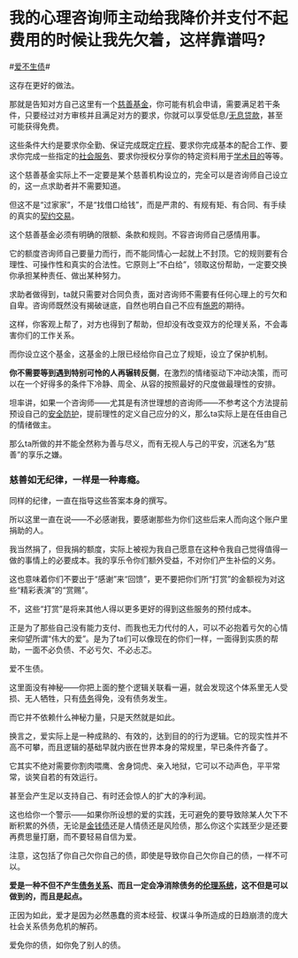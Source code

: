 # 我的心理咨询师主动给我降价并支付不起费用的时候让我先欠着，这样靠谱吗?

\#[爱不生债](https://www.zhihu.com/search?q=爱不生债&search_source=Entity&hybrid_search_source=Entity&hybrid_search_extra={"sourceType"%3A"answer"%2C"sourceId"%3A3081469746})#

这存在更好的做法。

那就是告知对方自己这里有一个[慈善基金](https://www.zhihu.com/search?q=慈善基金&search_source=Entity&hybrid_search_source=Entity&hybrid_search_extra={"sourceType"%3A"answer"%2C"sourceId"%3A3081469746})，你可能有机会申请，需要满足若干条件，只要经过对方审核并且满足对方的要求，你就可以享受低息/[无息贷款](https://www.zhihu.com/search?q=无息贷款&search_source=Entity&hybrid_search_source=Entity&hybrid_search_extra={"sourceType"%3A"answer"%2C"sourceId"%3A3081469746})，甚至可能获得免费。

这些条件大约是要求你全勤、保证完成既定[疗程](https://www.zhihu.com/search?q=疗程&search_source=Entity&hybrid_search_source=Entity&hybrid_search_extra={"sourceType"%3A"answer"%2C"sourceId"%3A3081469746})、要求你完成基本的配合工作、要求你完成一些指定的[社会服务](https://www.zhihu.com/search?q=社会服务&search_source=Entity&hybrid_search_source=Entity&hybrid_search_extra={"sourceType"%3A"answer"%2C"sourceId"%3A3081469746})、要求你授权分享你的特定资料用于[学术目的](https://www.zhihu.com/search?q=学术目的&search_source=Entity&hybrid_search_source=Entity&hybrid_search_extra={"sourceType"%3A"answer"%2C"sourceId"%3A3081469746})等等。

这个慈善基金实际上不一定要是某个慈善机构设立的，完全可以是咨询师自己设立的，这一点求助者并不需要知道。

但这不是“过家家”，不是“找借口给钱”，而是严肃的、有规有矩、有合同、有手续的真实的[契约交易](https://www.zhihu.com/search?q=契约交易&search_source=Entity&hybrid_search_source=Entity&hybrid_search_extra={"sourceType"%3A"answer"%2C"sourceId"%3A3081469746})。

这个慈善基金必须有明确的限额、条款和规则。不容咨询师自己感情用事。

它的额度咨询师自己要量力而行，而不能同情心一起就上不封顶。它的规则要有合理性、可操作性和真实的合法性。它原则上“不白给”，领取这份帮助，一定要交换你承担某种责任、做出某种努力。

求助者做得到，ta就只需要对合同负责，面对咨询师不需要有任何心理上的亏欠和自卑。咨询师既然没有揭破谜底，自然也明白自己不应有[施恩](https://www.zhihu.com/search?q=施恩&search_source=Entity&hybrid_search_source=Entity&hybrid_search_extra={"sourceType"%3A"answer"%2C"sourceId"%3A3081469746})的期待。

这样，你客观上帮了，对方也得到了帮助，但却没有改变双方的伦理关系，不会毒害你们的工作关系。

而你设立这个基金，这基金的上限已经给你自己立了规矩，设立了保护机制。

**你不需要等到遇到特别可怜的人再辗转反侧**，在激烈的情绪驱动下冲动决策，而可以在一个好得多的条件下冷静、周全、从容的按照最好的尺度做最理性的安排。

坦率讲，如果一个咨询师——尤其是有济世理想的咨询师——不参考这个方法提前预设自己的[安全防护](https://www.zhihu.com/search?q=安全防护&search_source=Entity&hybrid_search_source=Entity&hybrid_search_extra={"sourceType"%3A"answer"%2C"sourceId"%3A3081469746})，提前理性的定义自己应分的义，那么ta实际上是在任由自己的情绪做主。

那么ta所做的并不能全然称为善与尽义，而有无视人与己的平安，沉迷名为“慈善”的享乐之嫌。

### 慈善如无纪律，一样是一种毒瘾。



同样的纪律，一直在指导这些答案本身的撰写。

所以这里一直在说——不必感谢我，要感谢那些为你们这些后来人而向这个账户里捐助的人。

我当然捐了，但我捐的额度，实际上被视为我自己愿意在这种令我自己觉得值得一做的事情上的必要成本。我的享乐令你们额外受益，不对你们产生补偿的义务。

这也意味着你们不要出于“感谢”来“回馈”，更不要把你们所“打赏”的金额视为对这些“精彩表演”的“赏赐”。

不，这些“打赏”是将来其他人得以更多更好的得到这些服务的预付成本。

正是为了那些自己没有能力支付、而我也无力代付的人，可以不必抱着亏欠的心情来仰望所谓“伟大的爱”。是为了ta们可以像现在的你们一样，一面得到实质的帮助，一面不必负债、不必亏欠、不必忐忑。

爱不生债。

这里面没有神秘——你把上面的整个逻辑关联看一遍，就会发现这个体系里无人受损、无人牺牲，只有[债务](https://www.zhihu.com/search?q=债务&search_source=Entity&hybrid_search_source=Entity&hybrid_search_extra={"sourceType"%3A"answer"%2C"sourceId"%3A3081469746})得免，没有债务发生。

而它并不依赖什么神秘力量，只是天然就是如此。

换言之，爱实际上是一种成熟的、有效的，达到目的的行为逻辑。它的现实性并不高不可攀，而且逻辑的基础早就内嵌在世界本身的常规里，早已条件齐备了。

它其实不绝对需要你割肉喂鹰、舍身饲虎、亲入地狱，它可以不动声色，平平常常，谈笑自若的有效运行。

甚至会产生足以支持自己、有时还会惊人的扩大的净利润。

这也给你一个警示——如果你所设想的爱的实践，无可避免的要导致除某人欠下不断积累的外债，无论是[金钱债](https://www.zhihu.com/search?q=金钱债&search_source=Entity&hybrid_search_source=Entity&hybrid_search_extra={"sourceType"%3A"answer"%2C"sourceId"%3A3081469746})还是人情债还是风险债，那么你这个实践至少是还要再费思量打磨，而不要轻易自信为爱。

注意，这包括了你自己欠你自己的债，即使是导致你自己欠你自己的债，一样不可以。

**爱是一种不但不产生[债务关系](https://www.zhihu.com/search?q=债务关系&search_source=Entity&hybrid_search_source=Entity&hybrid_search_extra={"sourceType"%3A"answer"%2C"sourceId"%3A3081469746})、而且一定会净消除债务的[伦理系统](https://www.zhihu.com/search?q=伦理系统&search_source=Entity&hybrid_search_source=Entity&hybrid_search_extra={"sourceType"%3A"answer"%2C"sourceId"%3A3081469746})，这不但是可以做到的，而且是起点。**

正因为如此，爱才是因为必然愚蠢的资本经营、权谋斗争所造成的日趋崩溃的庞大社会关系债务危机的解药。

爱免你的债，如你免了别人的债。

